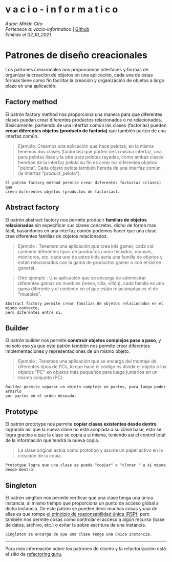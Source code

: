 v a c i o - i n f o r m a t i c o
====
*Autor: Mirkin Ciro* <br>
*Pertenece a: vacio-informatico* | [Github](https://github.com/vacio-informatico/)<br>
*Emitido el 02_10_2021*

# Patrones de diseño creacionales

Los patrones creacionales nos proporcionan interfaces y formas de organizar la creación de objetos en una aplicación, cada una de estas formas tiene como fin facilitar la creación y organización de objetos a largo plazo en una aplicación.

## Factory method
El patrón factory method nos proporciona una manera para que diferentes clases puedan crear diferentes productos relacionados o no relacionados. Básicamente, partiendo de una interfaz común las clases (factorías) pueden **crean diferentes objetos (producto de factoría)** que también parten de una interfaz común.

> Ejemplo: Creamos una aplicación que hace pelotas, en la misma tenemos dos clases (factorías) que parten de la misma interfaz, una para pelotas lisas y la otra para pelotas rayadas, como ambas clases heredan de la interfaz pelota su fin es crear los diferentes objetos "pelota". Cada objeto pelota también hereda de una interfaz común (la interfaz "product_pelota").

    El patrón factory method permite crear diferentes factorías (clases) que
    creen diferentes objetos (productos de factorías).

## Abstract factory
El patrón abstract factory nos permite producir **familias de objetos relacionados** sin especificar sus clases concretas, dicho de forma mas fácil, basándonos en una interfaz común podemos hacer que una clase cree diferentes familias de objetos relacionados.

> Ejemplo : Tenemos una aplicación que crea kits gamer, cada cid contiene diferentes tipos de productos como teclados, mouses, monitores, etc. cada uno de estos kids sería una familia de objetos y están relacionados con la gama de productos gamer o con el kid en general.

> Otro ejemplo : Una aplicación que se encarga de administrar diferentes gamas de muebles (mesa, silla, sillón), cada familia es una gama diferente y el contexto en el que están relacionadas es el de "muebles".

    Abstract factory permite crear familias de objetos relacionados en el mismo contexto, 
    pero diferentes entre si.

## Builder
El patrón builder nos permite **construir objetos complejos paso a paso**, y no solo eso ya que este patrón también nos permite crear diferentes implementaciones y representaciones de un mismo objeto.

> Ejemplo : Tenemos una aplicación que se encarga del montaje de diferentes tipos de PCs, lo que hace el código es dividir el objeto o los objetos "PC" en objetos más pequeños para luego juntarlos en un mismo conjunto (PC).

    Builder permite separar un objeto complejo en partes, para luego poder armarlo 
    por partes en el orden deseado.

## Prototype
El patrón prototype nos permite **copiar clases existentes desde dentro**, logrando así que la nueva clase no este acoplada a su clase base, esto se logra gracias a que la clase se copia a si misma, teniendo así el control total de la información que tendrá la nueva copia.

> La clase original actúa como prototipo y asume un papel activo en la creación de la copia.

    Prototype logra que una clase se pueda "copiar" o "clonar " a si misma desde dentro.

## Singleton
El patrón singlton nos permite verificar que una clase tenga una única instancia, al mismo tiempo que proporciona un punto de acceso global a dicha instancia. De este patrón se pueden decir muchas cosas y una de ellas es que rompe <a href="solid.html">el principio de responsabilidad única (RSP)</a>, pero también nos permite cosas como controlar el acceso a algún recurso (base de datos, archivo, etc.) o evitar la sobre escritura de una instancia.

    Singleton se encarga de que una clase tenga una única instancia.

---
Para más información sobre los patrones de diseño y la refactorización está el sitio de <a href="https://refactoring.guru/">refactoring guru</a>.
